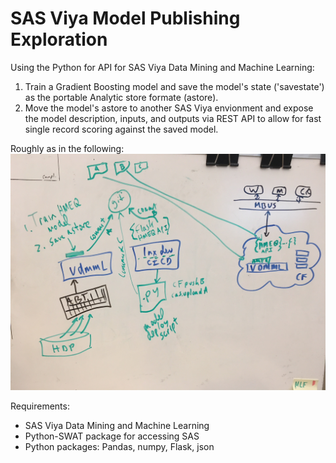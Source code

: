 # SAS Viya Model Publishing Exploration

Using the Python for API for SAS Viya Data Mining and Machine Learning:
1. Train a Gradient Boosting model and save the model's state ('savestate') as the portable Analytic store formate (astore). 
2. Move the model's astore to another SAS Viya envionment and expose the model description, inputs, and outputs via REST API to allow for fast single record scoring against the saved model.

Roughly as in the following:
![cf_mbo1.jpg](./cf_mbo1.jpg)

Requirements:
* SAS Viya Data Mining and Machine Learning
* Python-SWAT package for accessing SAS
* Python packages: Pandas, numpy, Flask, json
